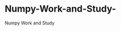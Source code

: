   # Numpy-Work-and-Study-
Numpy Work and Study 
                
                
              
                                  
                                    
                                                                               
                                                                                                               
                                 
                                                        
                                                                  
               
                             
                                                            
                                                                               
                                                                                                                                                                                                                                   
                                                                                                          
                                                                                                                                                           
                                                                                                        
                                                                                                                     
                      
                                                                                             
                
